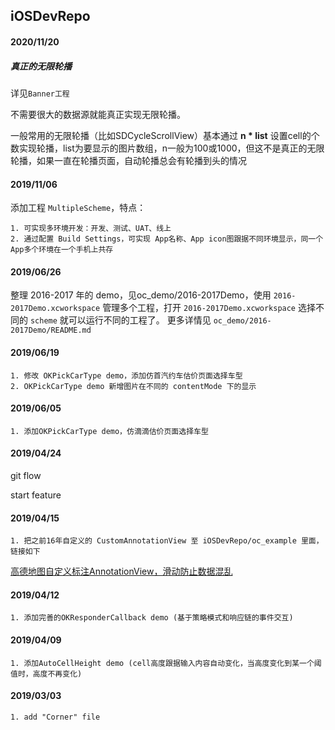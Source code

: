 ## iOSDevRepo

#### 2020/11/20

##### 真正的无限轮播

详见`Banner工程`

不需要很大的数据源就能真正实现无限轮播。

一般常用的无限轮播（比如SDCycleScrollView）基本通过 **n * list** 设置cell的个数实现轮播，list为要显示的图片数组，n一般为100或1000，但这不是真正的无限轮播，如果一直在轮播页面，自动轮播总会有轮播到头的情况

####  2019/11/06
添加工程 `MultipleScheme`，特点：

    1. 可实现多环境开发：开发、测试、UAT、线上
    2. 通过配置 Build Settings，可实现 App名称、App icon图跟据不同环境显示，同一个App多个环境在一个手机上共存

    
####  2019/06/26

整理 2016-2017 年的 demo，见oc_demo/2016-2017Demo，使用 `2016-2017Demo.xcworkspace` 管理多个工程，打开 `2016-2017Demo.xcworkspace` 选择不同的 `scheme` 就可以运行不同的工程了。
更多详情见 `oc_demo/2016-2017Demo/README.md`

####  2019/06/19
    
    1. 修改 OKPickCarType demo，添加仿首汽约车估价页面选择车型
    2. OKPickCarType demo 新增图片在不同的 contentMode 下的显示

####  2019/06/05
    
    1. 添加OKPickCarType demo，仿滴滴估价页面选择车型
    
####  2019/04/24

git flow

start feature


####  2019/04/15
    
    1. 把之前16年自定义的 CustomAnnotationView 至 iOSDevRepo/oc_example 里面，链接如下

[高德地图自定义标注AnnotationView，滑动防止数据混乱](https://www.jianshu.com/p/a3b57ee2a095)



####  2019/04/12
    
    1. 添加完善的OKResponderCallback demo (基于策略模式和响应链的事件交互)


####  2019/04/09
    
    1. 添加AutoCellHeight demo (cell高度跟据输入内容自动变化，当高度变化到某一个阈值时，高度不再变化)


####  2019/03/03
    
    1. add "Corner" file
